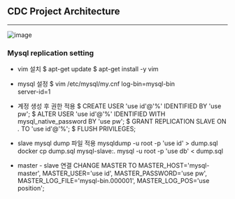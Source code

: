 ## CDC Project Architecture

---

![image](https://github.com/hyunwoopark0/CDC_project/assets/144861873/7923a718-8225-4bc2-b862-a01eec3cc315)

### Mysql replication setting

- vim 설치
$ apt-get update
$ apt-get install -y vim

- mysql 설정
$ vim /etc/mysql/my.cnf 
log-bin=mysql-bin  
server-id=1

- 계정 생성 후 권한 적용
$ CREATE USER 'use id'@'%' IDENTIFIED BY 'use pw';
$ ALTER USER 'use id'@'%' IDENTIFIED WITH mysql_native_password BY 'use pw';
$ GRANT REPLICATION SLAVE ON *.* TO 'use id'@'%';
$ FLUSH PRIVILEGES;

- slave mysql dump 파일 적용
mysqldump -u root -p 'use id' > dump.sql
docker cp dump.sql mysql-slave:.
mysql -u root -p 'use db' < dump.sql

- master - slave 연결
CHANGE MASTER TO MASTER_HOST='mysql-master', MASTER_USER='use id', MASTER_PASSWORD='use pw', MASTER_LOG_FILE='mysql-bin.000001', MASTER_LOG_POS='use position';



